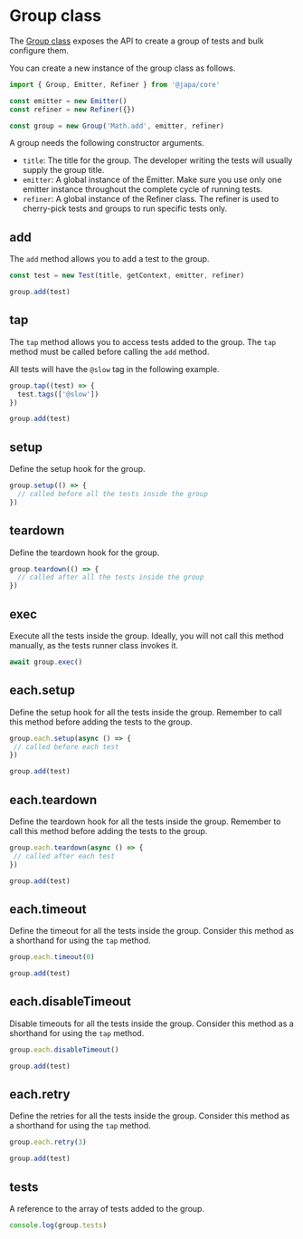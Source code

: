 # Group class

The [Group class](https://github.com/japa/core/blob/develop/src/Group/index.ts) exposes the API to create a group of tests and bulk configure them.

You can create a new instance of the group class as follows.

```ts
import { Group, Emitter, Refiner } from '@japa/core'

const emitter = new Emitter()
const refiner = new Refiner({})  

const group = new Group('Math.add', emitter, refiner)
```

A group needs the following constructor arguments.

- `title`: The title for the group. The developer writing the tests will usually supply the group title.
- `emitter`: A global instance of the Emitter. Make sure you use only one emitter instance throughout the complete cycle of running tests.
- `refiner`: A global instance of the Refiner class. The refiner is used to cherry-pick tests and groups to run specific tests only.

## add

The `add` method allows you to add a test to the group.

```ts
const test = new Test(title, getContext, emitter, refiner)

group.add(test)
```

## tap

The `tap` method allows you to access tests added to the group. The `tap` method must be called before calling the `add` method.

All tests will have the `@slow` tag in the following example.

```ts
group.tap((test) => {
  test.tags(['@slow'])
})

group.add(test)
```

## setup

Define the setup hook for the group.

```ts
group.setup(() => {
  // called before all the tests inside the group
})
```

## teardown

Define the teardown hook for the group.

```ts
group.teardown(() => {
  // called after all the tests inside the group
})
```

## exec

Execute all the tests inside the group. Ideally, you will not call this method manually, as the tests runner class invokes it.

```ts
await group.exec()
```

## each.setup

Define the setup hook for all the tests inside the group. Remember to call this method before adding the tests to the group.

```ts
group.each.setup(async () => {
 // called before each test
})

group.add(test)
```

## each.teardown

Define the teardown hook for all the tests inside the group. Remember to call this method before adding the tests to the group.

```ts
group.each.teardown(async () => {
 // called after each test
})

group.add(test)
```

## each.timeout

Define the timeout for all the tests inside the group. Consider this method as a shorthand for using the `tap` method.

```ts
group.each.timeout(0)

group.add(test)
```

## each.disableTimeout

Disable timeouts for all the tests inside the group. Consider this method as a shorthand for using the `tap` method.

```ts
group.each.disableTimeout()

group.add(test)
```


## each.retry

Define the retries for all the tests inside the group. Consider this method as a shorthand for using the `tap` method.

```ts
group.each.retry(3)

group.add(test)
```

## tests

A reference to the array of tests added to the group.

```ts
console.log(group.tests)
```
